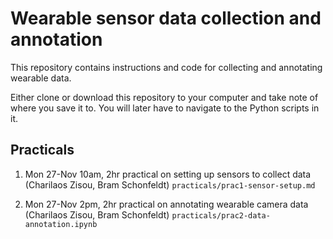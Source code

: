 # Wearable sensor data collection and annotation

This repository contains instructions and code for collecting and annotating wearable data. 

Either clone or download this repository to your computer and take note of where you save it to. You will later have to navigate to the Python scripts in it.


## Practicals
1. Mon 27-Nov 10am, 2hr practical on setting up sensors to collect data (Charilaos Zisou, Bram Schonfeldt) `practicals/prac1-sensor-setup.md`

2. Mon 27-Nov 2pm, 2hr practical on annotating wearable camera data (Charilaos Zisou, Bram Schonfeldt) `practicals/prac2-data-annotation.ipynb`